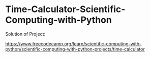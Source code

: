 # Time-Calculator-Scientific-Computing-with-Python


Solution of Project:

https://www.freecodecamp.org/learn/scientific-computing-with-python/scientific-computing-with-python-projects/time-calculator

